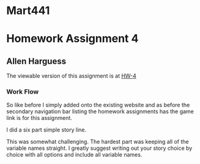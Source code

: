# Mart441
# Homework Assignment 4
## Allen Harguess

The viewable version of this assignment is at [HW-4](https://allenharguess701.github.io/Mart441/HW-4/)

### Work Flow
So like before I simply added onto the existing website and as before the secondary navigation bar listing the homework assignments has the game link is for this assignment.

I did a six part simple story line.

This was somewhat challenging. The hardest part was keeping all of the variable names straight. I greatly suggest writing out your story choice by choice with all options and include all variable names. 
